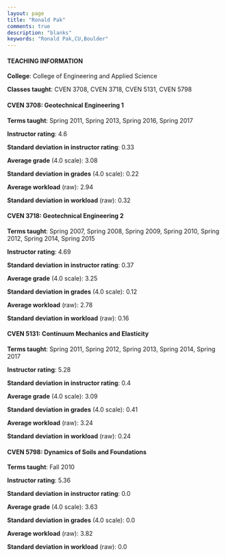 ```yaml
---
layout: page
title: "Ronald Pak" 
comments: true
description: "blanks"
keywords: "Ronald Pak,CU,Boulder"
---
```

<head>
<script src="https://ajax.googleapis.com/ajax/libs/jquery/2.1.3/jquery.min.js"></script>
<script src="https://dl.dropboxusercontent.com/s/pc42nxpaw1ea4o9/highcharts.js?dl=0"></script>
<!-- <script src="../assets/js/highcharts.js"></script> -->
<style type="text/css">@font-face {
	font-family: "Bebas Neue";
	src: url(https://www.filehosting.org/file/details/544349/BebasNeue Regular.otf) format("opentype");
	}
	h1.Bebas { 
		font-family: "Bebas Neue", Verdana, Tahoma;
	}
</style>
</head>
	   
#### TEACHING INFORMATION

**College**: College of Engineering and Applied Science

**Classes taught**: CVEN 3708, CVEN 3718, CVEN 5131, CVEN 5798

#### CVEN 3708: Geotechnical Engineering 1

**Terms taught**: Spring 2011, Spring 2013, Spring 2016, Spring 2017

**Instructor rating**: 4.6

**Standard deviation in instructor rating**: 0.33

**Average grade** (4.0 scale): 3.08

**Standard deviation in grades** (4.0 scale): 0.22

**Average workload** (raw): 2.94

**Standard deviation in workload** (raw): 0.32

#### CVEN 3718: Geotechnical Engineering 2

**Terms taught**: Spring 2007, Spring 2008, Spring 2009, Spring 2010, Spring 2012, Spring 2014, Spring 2015

**Instructor rating**: 4.69

**Standard deviation in instructor rating**: 0.37

**Average grade** (4.0 scale): 3.25

**Standard deviation in grades** (4.0 scale): 0.12

**Average workload** (raw): 2.78

**Standard deviation in workload** (raw): 0.16

#### CVEN 5131: Continuum Mechanics and Elasticity

**Terms taught**: Spring 2011, Spring 2012, Spring 2013, Spring 2014, Spring 2017

**Instructor rating**: 5.28

**Standard deviation in instructor rating**: 0.4

**Average grade** (4.0 scale): 3.09

**Standard deviation in grades** (4.0 scale): 0.41

**Average workload** (raw): 3.24

**Standard deviation in workload** (raw): 0.24

#### CVEN 5798: Dynamics of Soils and Foundations

**Terms taught**: Fall 2010

**Instructor rating**: 5.36

**Standard deviation in instructor rating**: 0.0

**Average grade** (4.0 scale): 3.63

**Standard deviation in grades** (4.0 scale): 0.0

**Average workload** (raw): 3.82

**Standard deviation in workload** (raw): 0.0

